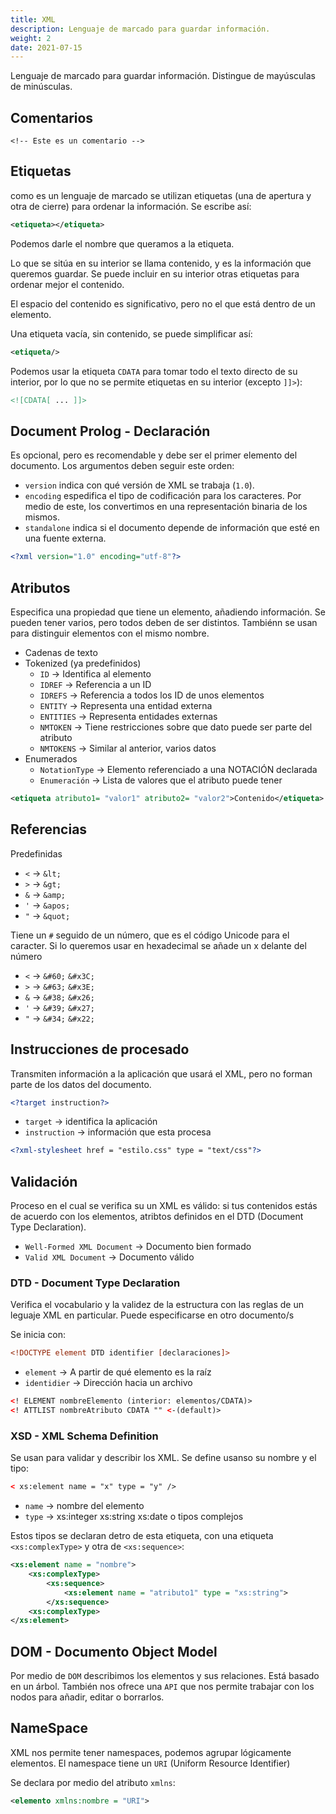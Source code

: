 ```yaml
---
title: XML
description: Lenguaje de marcado para guardar información.
weight: 2
date: 2021-07-15
---
```


Lenguaje de marcado para guardar información.
Distingue de mayúsculas de minúsculas.


## Comentarios


`<!-- Este es un comentario -->`


## Etiquetas

como es un lenguaje de marcado se utilizan etiquetas (una de apertura y otra de
cierre) para ordenar la información. Se escribe así:

```xml
<etiqueta></etiqueta>
```

Podemos darle el nombre que queramos a la etiqueta.

Lo que se sitúa en su interior se llama contenido, y es la información que
queremos guardar. Se puede incluir en su interior otras etiquetas para ordenar
mejor el contenido.

El espacio del contenido es significativo, pero no el que está dentro de un
elemento.

Una etiqueta vacía, sin contenido, se puede simplificar así:

```xml
<etiqueta/>
```

Podemos usar la etiqueta `CDATA` para tomar todo el texto directo de su interior,
por lo que no se permite etiquetas en su interior (excepto `]]>`):

```xml
<![CDATA[ ... ]]>
```


## Document Prolog - Declaración

Es opcional, pero es recomendable y debe ser el primer elemento del documento.
Los argumentos deben seguir este orden:

+ `version` indica con qué versión de XML se trabaja (`1.0`).
+ `encoding` espedifica el tipo de codificación para los caracteres. Por medio
de este, los convertimos en una representación binaria de los mismos.
+ `standalone` indica si el documento depende de información que esté en una
fuente externa.

```xml
<?xml version="1.0" encoding="utf-8"?>
```


## Atributos

Especifica una propiedad que tiene un elemento, añadiendo información. Se pueden
tener varios, pero todos deben de ser distintos. Tambiénn se usan para
distinguir elementos con el mismo nombre.

+ Cadenas de texto
+ Tokenized (ya predefinidos)
    - `ID`       &#8594; Identifica al elemento
    - `IDREF`    &#8594; Referencia a un ID
    - `IDREFS`   &#8594; Referencia a todos los ID de unos elementos
    - `ENTITY`   &#8594; Representa una entidad externa
    - `ENTITIES` &#8594; Representa entidades externas
    - `NMTOKEN`  &#8594; Tiene restricciones sobre que dato puede ser parte del atributo
    - `NMTOKENS` &#8594; Similar al anterior, varios datos
+ Enumerados
    - `NotationType` &#8594; Elemento referenciado a una NOTACIÓN declarada
    - `Enumeración`  &#8594; Lista de valores que el atributo puede tener

```xml
<etiqueta atributo1= "valor1" atributo2= "valor2">Contenido</etiqueta>
```


## Referencias

Predefinidas

+ `<` &#8594; `&lt;`
+ `>` &#8594; `&gt;`
+ `&` &#8594; `&amp;`
+ `'` &#8594; `&apos;`
+ `"` &#8594; `&quot;`

Tiene un `#` seguido de un número, que es el código Unicode para el caracter.
Si lo queremos usar en hexadecimal se añade un x delante del número

+ `<` &#8594; `&#60;` `&#x3C;`
+ `>` &#8594; `&#63;` `&#x3E;`
+ `&` &#8594; `&#38;` `&#x26;`
+ `'` &#8594; `&#39;` `&#x27;`
+ `"` &#8594; `&#34;` `&#x22;`


## Instrucciones de procesado

Transmiten información a la aplicación que usará el XML, pero no forman parte de
los datos del documento.

```xml
<?target instruction?>
```
+ `target`      &#8594; identifica la aplicación
+ `instruction` &#8594; información que esta procesa

```xml
<?xml-stylesheet href = "estilo.css" type = "text/css"?>
```


## Validación

Proceso en el cual se verifica su un XML es válido: si tus contenidos estás de
acuerdo con los elementos, atribtos definidos en el DTD (Document Type
Declaration).

+ `Well-Formed XML Document` &#8594; Documento bien formado
+ `Valid XML Document`       &#8594; Documento válido


### DTD - Document Type Declaration

Verifica el vocabulario y la validez de la estructura con las reglas de un
leguaje XML en particular. Puede especificarse en otro documento/s

Se inicia con:

```xml
<!DOCTYPE element DTD identifier [declaraciones]>
```

+ `element`    &#8594; A partir de qué elemento es la raíz
+ `identidier` &#8594; Dirección hacia un archivo

```xml
<! ELEMENT nombreElemento (interior: elementos/CDATA)>
<! ATTLIST nombreAtributo CDATA "" <-(default)>
```


### XSD - XML Schema Definition

Se usan para validar y describir los XML. Se define usanso su nombre y el tipo:

```xml
< xs:element name = "x" type = "y" />
```
+ `name` &#8594; nombre del elemento
+ `type` &#8594; xs:integer xs:string xs:date o tipos complejos

Estos tipos se declaran detro de esta etiqueta, con una etiqueta
`<xs:complexType>` y otra de `<xs:sequence>`:

```xml
<xs:element name = "nombre">
    <xs:complexType>
        <xs:sequence>
            <xs:element name = "atributo1" type = "xs:string">
        </xs:sequence>
    <xs:complexType>
</xs:element>
```


## DOM - Documento Object Model

Por medio de `DOM` describimos los elementos y sus relaciones. Está basado en un
árbol. También nos ofrece una `API` que nos permite trabajar con los nodos para
añadir, editar o borrarlos.


## NameSpace

XML nos permite tener namespaces, podemos agrupar lógicamente elementos.
El namespace tiene un `URI` (Uniform Resource Identifier)

Se declara por medio del atributo `xmlns`:

```xml
<elemento xmlns:nombre = "URI">
```
